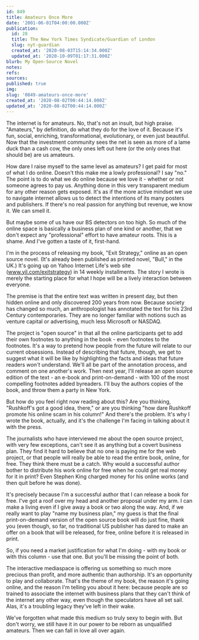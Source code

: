 ```yaml
---
id: 849
title: Amateurs Once More
date: '2001-06-01T04:00:00.000Z'
publication:
  id: 28
  title: The New York Times Syndicate/Guardian of London
  slug: nyt-guardian
  created_at: '2020-08-03T15:14:34.000Z'
  updated_at: '2020-10-09T01:17:31.000Z'
blurb: My Open-Source Novel
notes: 
refs: 
sources: 
published: true
img: 
slug: '0849-amateurs-once-more'
created_at: '2020-08-02T00:44:14.000Z'
updated_at: '2020-08-02T00:44:14.000Z'
---
```

The internet is for amateurs. No, that's not an insult, but high praise. "Amateurs," by definition, do what they do for the love of it. Because it's fun, social, enriching, transformational, evolutionary, or even just beautiful. Now that the investment community sees the net is seen as more of a lame duck than a cash cow, the only ones left out here (or the only ones that should be) are us amateurs.

How dare I raise myself to the same level as amateurs? I get paid for most of what I do online. Doesn't this make me a lowly professional? I say "no." The point is to do what we do online because we love it - whether or not someone agrees to pay us. Anything done in this very transparent medium for any other reason gets exposed. It's as if the more active mindset we use to navigate internet allows us to detect the intentions of its many posters and publishers. If there's no real passion for anything but revenue, we know it. We can smell it.

But maybe some of us have our BS detectors on too high. So much of the online space is basically a business plan of one kind or another, that we don't expect any "professional" effort to have amateur roots. This is a shame. And I've gotten a taste of it, first-hand.

I'm in the process of releasing my book, "Exit Strategy," online as an open source novel. (It's already been published as printed novel, "Bull," in the UK.) It's going up on Yahoo Internet Life's web site (www.yil.com/exitstrategy) in 14 weekly installments. The story I wrote is merely the starting place for what I hope will be a lively interaction between everyone.

The premise is that the entire text was written in present day, but then hidden online and only discovered 200 years from now. Because society has changed so much, an anthropologist has annotated the text for his 23rd Century contemporaries. They are no longer familiar with notions such as venture capital or advertising, much less Microsoft or NASDAQ.

The project is "open source" in that all the online participants get to add their own footnotes to anything in the book - even footnotes to the footnotes. It's a way to pretend how people from the future will relate to our current obsessions. Instead of describing that future, though, we get to suggest what it will be like by highlighting the facts and ideas that future readers *won't* understand. We'll all be part of the annotation process, and comment on one another's work. Then next year, I'll release an open source edition of the text - an e-book and print-on-demand - with 100 of the most compelling footnotes added byreaders. I'll buy the authors copies of the book, and throw them a party in New York.

But how do you feel right now reading about this? Are you thinking, "Rushkoff's got a good idea, there," or are you thinking "how dare Rushkoff promote his online scam in his column!" And there's the problem. It's why I wrote the book, actually, and it's the challenge I'm facing in talking about it with the press.

The journalists who have interviewed me about the open source project, with very few exceptions, can't see it as anything but a covert business plan. They find it hard to believe that no one is paying me for the web project, or that people will really be able to read the entire book, online, for free. They think there must be a catch. Why would a successful author bother to distribute his work online for free when he could get real money for it in print? Even Stephen King charged money for his online works (and then quit before he was done).

It's precisely because I'm a successful author that I can release a book for free. I've got a roof over my head and another proposal under my arm. I can make a living even if I give away a book or two along the way. And, if we really want to play "name my business plan," my guess is that the final print-on-demand version of the open source book will do just fine, thank you (even though, so far, no traditional US publisher has dared to make an offer on a book that will be released, for free, online before it is released in print.

So, if you need a market justification for what I'm doing - with my book or with this column - use that one. But you'll be missing the point of both.

The interactive mediaspace is offering us something so much more precious than profit, and more authentic than authorship. It's an opportunity to play and collaborate. That's the theme of my book, the reason it's going online, and the reason I'm telling you about it here: because people are so trained to associate the internet with business plans that they can't think of the internet any other way, even though the speculators have all set sail. Alas, it's a troubling legacy they've left in their wake.

We've forgotten what made this medium so truly sexy to begin with. But don't worry, we still have it in our power to be reborn as unqualified amateurs. Then we can fall in love all over again.
